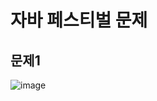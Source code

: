 # 자바 페스티벌 문제 

문제1
---------
![image](https://user-images.githubusercontent.com/57785267/104275510-50d0bb00-54e6-11eb-9c45-2b74b3bde03a.png)

